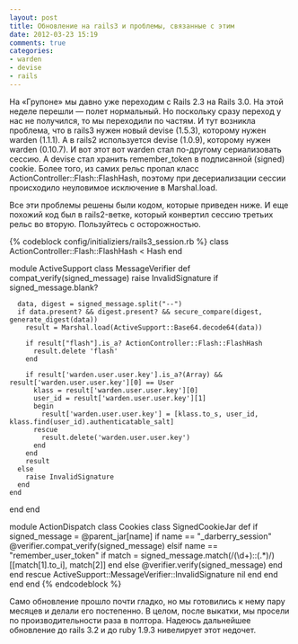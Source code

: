 ```yaml
---
layout: post
title: Обновление на rails3 и проблемы, связанные с этим
date: 2012-03-23 15:19
comments: true
categories: 
- warden
- devise
- rails
---
```


На «Групоне» мы давно уже переходим с Rails 2.3 на Rails 3.0. На этой неделе перешли — полет нормальный. Но поскольку
сразу переход у нас не получился, то мы переходили по частям. И тут возникла проблема, что в rails3 нужен новый devise (1.5.3),
которому нужен warden (1.1.1). А в rails2 используется devise (1.0.9), которому нужен warden (0.10.7). И вот этот вот
warden стал по-другому сериализовать сессию. А devise стал хранить remember_token в подписанной (signed) cookie. Более
того, из самих рельс пропал класс ActionController::Flash::FlashHash, поэтому при десериализации сессии происходило
неуловимое исключение в Marshal.load.

Все эти проблемы решены были кодом, которые приведен ниже. И еще похожий код был в rails2-ветке, который конвертил
сессию третьих рельс во вторую. Пользуйтесь с осторожностью.

<!-- more -->

{% codeblock config/initializiers/rails3_session.rb %}
class ActionController::Flash::FlashHash < Hash
end

module ActiveSupport
  class MessageVerifier
    def compat_verify(signed_message)
      raise InvalidSignature if signed_message.blank?

      data, digest = signed_message.split("--")
      if data.present? && digest.present? && secure_compare(digest, generate_digest(data))
        result = Marshal.load(ActiveSupport::Base64.decode64(data))

        if result["flash"].is_a? ActionController::Flash::FlashHash
          result.delete 'flash'
        end

        if result['warden.user.user.key'].is_a?(Array) && result['warden.user.user.key'][0] == User
          klass = result['warden.user.user.key'][0]
          user_id = result['warden.user.user.key'][1]
          begin
            result['warden.user.user.key'] = [klass.to_s, user_id, klass.find(user_id).authenticatable_salt]
          rescue
            result.delete('warden.user.user.key')
          end
        end
        result
      else
        raise InvalidSignature
      end
    end
  end
end

module ActionDispatch
  class Cookies
    class SignedCookieJar
      def [](name)
        if signed_message = @parent_jar[name]
          if name == "_darberry_session"
            @verifier.compat_verify(signed_message)
          elsif name == "remember_user_token"
            if match = signed_message.match(/(\d+)::(.*)/)
              [[match[1].to_i], match[2]]
            end
          else
            @verifier.verify(signed_message)
          end
        end
      rescue ActiveSupport::MessageVerifier::InvalidSignature
        nil
      end
    end
  end
end
{% endcodeblock %}

Само обновление прошло почти гладко, но мы готовились к нему пару месяцев и делали его постепенно. В целом, после
выкатки, мы просели по производительности раза в полтора. Надеюсь дальнейшее обновление до rails 3.2 и до ruby 1.9.3
нивелирует этот недочет.
